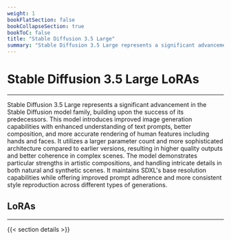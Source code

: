 ```yaml
---
weight: 1
bookFlatSection: false
bookCollapseSection: true
bookToC: false
title: "Stable Diffusion 3.5 Large"
summary: "Stable Diffusion 3.5 Large represents a significant advancement in the Stable Diffusion model family, building upon the success of its predecessors. This model introduces improved image generation capabilities with enhanced understanding of text prompts, better composition, and more accurate rendering of human features including hands and faces. It utilizes a larger parameter count and more sophisticated architecture compared to earlier versions, resulting in higher quality outputs and better coherence in complex scenes. The model demonstrates particular strengths in artistic compositions, and handling intricate details in both natural and synthetic scenes. It maintains SDXL's base resolution capabilities while offering improved prompt adherence and more consistent style reproduction across different types of generations."
---
```


<!--markdownlint-disable MD025 -->

# Stable Diffusion 3.5 Large LoRAs

---

Stable Diffusion 3.5 Large represents a significant advancement in the Stable Diffusion model family, building upon the success of its predecessors. This model introduces improved image generation capabilities with enhanced understanding of text prompts, better composition, and more accurate rendering of human features including hands and faces. It utilizes a larger parameter count and more sophisticated architecture compared to earlier versions, resulting in higher quality outputs and better coherence in complex scenes. The model demonstrates particular strengths in artistic compositions, and handling intricate details in both natural and synthetic scenes. It maintains SDXL's base resolution capabilities while offering improved prompt adherence and more consistent style reproduction across different types of generations.

## LoRAs

---

{{< section details >}}
